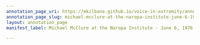 ```yaml
---
annotation_page_uri: https://mkilbane.github.io/voice-in-extremity/annotations/michael-mcclure-at-the-naropa-institute-june-6-1976-canvas-1--thou-feeling-creature--.json
annotation_page_slug: michael-mcclure-at-the-naropa-institute-june-6-1976-canvas-1--thou-feeling-creature--
layout: annotation_page
manifest_label: Michael McClure at the Naropa Institute - June 6, 1976

---
```

